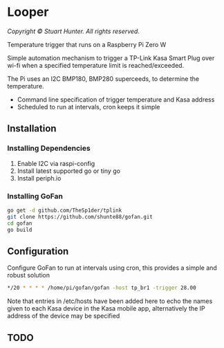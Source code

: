 # Looper

_Copyright &copy; Stuart Hunter. All rights reserved._

Temperature trigger that runs on a Raspberry Pi Zero W

Simple automation mechanism to trigger a TP-Link Kasa Smart Plug over wi-fi when a specified temperature limit is reached/exceeded.

The Pi uses an I2C BMP180, BMP280 superceeds, to determine the temperature.

* Command line specification of trigger temperature and Kasa address
* Scheduled to run at intervals, cron keeps it simple

## Installation

### Installing Dependencies

1. Enable I2C via raspi-config
2. Install latest supported go or tiny go
3. Install periph.io

### Installing GoFan

```sh
go get -d github.com/TheSp1der/tplink
git clone https://github.com/shunte88/gofan.git
cd gofan
go build
```

## Configuration

Configure GoFan to run at intervals using cron, this provides a simple and robust solution

```sh
*/20 * * * * /home/pi/gofan/gofan -host tp_br1 -trigger 28.00
```

Note that entries in /etc/hosts have been added here to echo the names given to each Kasa device in the Kasa mobile app, alternatively the IP address of the device may be specified

## TODO


